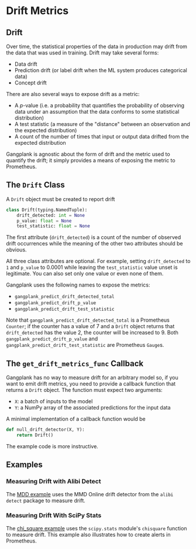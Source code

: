 # Drift Metrics
## Drift
Over time, the statistical properties of the data in production may drift from the data that was used in training. Drift may take several forms:
 * Data drift
 * Prediction drift (or label drift when the ML system produces categorical data)
 * Concept drift

There are also several ways to expose drift as a metric:
 * A *p*-value (i.e. a probability that quantifies the probability of observing data under an assumption that the data conforms to some statistical distribution)
 * A test statistic (a measure of the "distance" between an observation and the expected distribution)
 * A count of the number of times that input or output data drifted from the expected distribution

Gangplank is agnostic about the form of drift and the metric used to quantify the drift; it simply provides a means of exposing the
metric to Prometheus.

## The `Drift` Class
A `Drift` object must be created to report drift

```python
class Drift(typing.NamedTuple):
    drift_detected: int = None
    p_value: float = None
    test_statistic: float = None
```
The first attribute (`drift_detected`) is a count of the number of observed drift occurrences while the meaning of the other two attributes should be obvious.

All three class attributes are optional. For example, setting `drift_detected` to `1` and `p_value` to 0.0001 while leaving the `test_statistic` value unset is legitimate. You can also set only one value or even none of them.

Gangplank uses the following names to expose the metrics:
 * `gangplank_predict_drift_detected_total`
 * `gangplank_predict_drift_p_value`
 * `gangplank_predict_drift_test_statistic`

Note that `gangplank_predict_drift_detected_total` is a Prometheus `Counter`; if the counter has a value of 7 and a `Drift` object returns that `drift_detected` has the value 2, the counter will be increased to 9. Both `gangplank_predict_drift_p_value` and `gangplank_predict_drift_test_statistic` are Prometheus `Gauge`s.

## The `get_drift_metrics_func` Callback
Gangplank has no way to measure drift for an arbitrary model so, if you want to emit drift metrics, you need to provide a callback function that returns a
`Drift` object. The function must expect two arguments:
 * `X`: a batch of inputs to the model
 * `Y`: a NumPy array of the associated predictions for the input data

A minimal implementation of a callback function would be

```python
def null_drift_detector(X, Y):
    return Drift()
```

The example code is more instructive.

## Examples
### Measuring Drift with Alibi Detect
The [MDD example](./mdd/) uses the MMD Online drift detector from the `alibi detect` package to measure drift.

### Measuring Drift With SciPy Stats
The [chi_square example](./chi_square/) uses the `scipy.stats` module's `chisquare` function to measure drift.
This example also illustrates how to create alerts in Prometheus.
